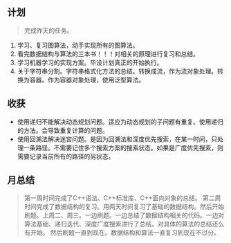 ## 计划

> 完成昨天的任务。

1. 学习、复习图算法，动手实现所有的图算法。
2. 看完数据结构与算法的三本书！！！对相关的原理进行复习和总结。
3. 学习机器学习的实现方案。毕设计划真正的开始执行。
4. 关于字符串分割。字符串格式化方法的总结。转换成流，作为流对象处理。转换为容器。作为容器对象处理，使用泛型算法。

## 收获

* 使用递归不能解决动态规划问题。适应为动态规划的子问题有重复。使用递归的方法。会导致重复计算的问题。
* 使用回溯法解决迷宫问题。是因为回溯法和深度优先搜索，在某一时间，只处理一条路径。不需要记住多个搜索方案的搜索状态。如果是广度优先搜索，则需要记录当前所有的路径的另状态。


## 月总结
> 第一周时间完成了C++语法、C++标准库、C++面向对象的总结。
> 第二周时间完成了数据结构的复习。用两天时间复习了基础的数据结构。然后开始刷题。上周二、周三。一边刷题。一边总结了数据结构相关的代码。一边对算法基础、递归迭代、深度广度搜索进行了总结。对具体的算法的总结还么有开始。
> 然后刷题一直到现在。数据结构和算法一直复习到现在不过分。